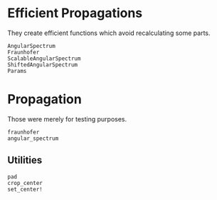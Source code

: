 # Efficient Propagations
They create efficient functions which avoid recalculating some parts.
```@docs
AngularSpectrum
Fraunhofer
ScalableAngularSpectrum
ShiftedAngularSpectrum
Params
```

# Propagation
Those were merely for testing purposes.
```@docs
fraunhofer
angular_spectrum
```


## Utilities
```@docs
pad
crop_center
set_center!
```
